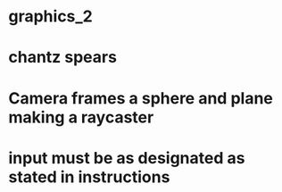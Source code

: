 # graphics_2
# chantz spears
# Camera frames a sphere and plane making a raycaster
# input must be as designated as stated in instructions
